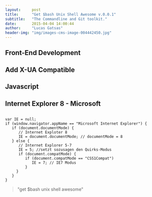 ```yaml
---
layout:     post
title:      "Get $bash Unix Shell Awesome v.0.0.1"
subtitle:   "The Commandline and Git toolkit."
date:       2015-04-04 14:00:44
author:     "Lucas Gatsas"
header-img: "img/images-cms-image-004442450.jpg"
---
```


<h2 class="section-heading"><strong> Front-End Development</strong> </h2>
<h2 class="section-heading">Add X-UA Compatible</h2>






<h2 class="section-heading"><strong> Javascript</strong> </h2>
<h2 class="section-heading"> Internet Explorer 8 - Microsoft</h2>



<code>
var IE = null;
if (window.navigator.appName == "Microsoft Internet Explorer") {
   if (document.documentMode) {  
      // Internet Exploter 8
      IE = document.documentMode; // documentMode = 8
   } else {
      // Internet Explorer 5-7
      IE = 5; //setzt sozusagen den Quirks-Modus
      if (document.compatMode) {
         if (document.compatMode == "CSS1Compat")
            IE = 7; // IE7 Modus
         }
     }
   }
}
</code>


<blockquote>
	"get $bash unix shell awesome"
</blockquote>